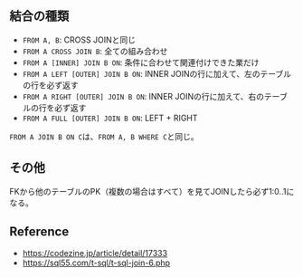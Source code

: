 ## 結合の種類

- `FROM A, B`: CROSS JOINと同じ
- `FROM A CROSS JOIN B`: 全ての組み合わせ
- `FROM A [INNER] JOIN B ON`: 条件に合わせて関連付けできた業だけ
- `FROM A LEFT [OUTER] JOIN B ON`: INNER JOINの行に加えて、左のテーブルの行を必ず返す
- `FROM A RIGHT [OUTER] JOIN B ON`: INNER JOINの行に加えて、右のテーブルの行を必ず返す
- `FROM A FULL [OUTER] JOIN B ON`: LEFT + RIGHT

`FROM A JOIN B ON C`は、`FROM A, B WHERE C`と同じ。

## その他

FKから他のテーブルのPK（複数の場合はすべて）を見てJOINしたら必ず1:0..1になる。

## Reference

- https://codezine.jp/article/detail/17333
- https://sql55.com/t-sql/t-sql-join-6.php
